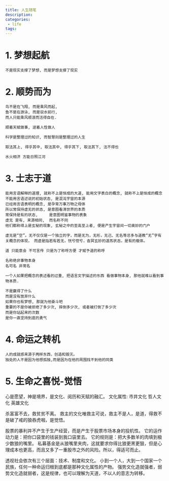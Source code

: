 ```yaml
---
title: 人生随笔
description:
categories:
 - life
tags:
---
```


# 1. 梦想起航

```
不是现实支撑了梦想, 而是梦想支撑了现实
```

# 2. 顺势而为

```
鸟不是在飞翔, 而是乘风而起,
鱼不是在游泳, 而是驭水前行,
而人只能乘风顺浪而活得自在.
```

```
顺着天赋做事, 逆着人性做人
```

```
科学是整理过的知识, 而智慧则是整理过的人生
```

```
取法其上, 得乎其中, 取法其中, 得乎其下, 取法其下, 法不得也
```

```
水火相济 方能日照江河
```
# 3. 士志于道
```
能用言语解释的道理, 就称不上是恒成的大道, 能用文字表白的概念, 就称不上是恒成的概念
不能用言语述说的初始状态, 是混沌宇宙的本源
已经用言语表明的概念, 是孕育万事万物之母体
所以常保持虚无的状态, 是意图看清世界的本质
常保持是有的状态,     是意图明鉴事物的表象
虚无 是有, 来源相同,  而名称不同
他们都称得上是玄秘的现象, 玄秘之中的至高至上者, 便是产生宇宙间一切奥妙的门户

虚无是“空”。无不仅仅是一个独立的字，而是无为，无形，无己、无名等总多与道教“无”字有关概念的体现， 而虚是指若有若无，恍兮惚兮，杳冥玄妙的道炁状态，是有的载体。

道 只能意会 不可言传 只是为了称呼方便 才赋予道的称呼

名称绝非事物本身
名可名 非常名

一个人如果把概念的表述看的过重, 把语言文字描述的东西 看做事物本身, 那他就难以看到事物本质.
```
```
不是赢得了什么
而是没有放弃什么
如果你也有梦想, 那就为他奋斗吧
重要的不是你被拒绝了多少次, 摔倒多少次, 或者被打倒了多少次
而是你站起来的次数
是你一直坚持到底的勇气
```
# 4. 命运之转机
```
人的成就感来源于两样东西，创造和毁灭。
独处的人不是因为他想孤独,而是因为在他的周围找不到他的同类
```
# 5. 生命之喜悦-觉悟

心是愿望，神是境界，是文化、阅历和天赋的融汇。
文化属性: 市井文化 哲人文化 英雄文化

杀富富不去，救贫贫不离。
救主的文化唯救主可说，救主不是人，是道，得救不是破了戒的狼吞虎咽，是觉悟。

股票的暴利并不产生于生产经营，而是产生于股票市场本身的投机性。
它的运作动力是：把你口袋里的钱装到我口袋里去。
它的规则是：把大多数羊的肉填到极少数狼的嘴里。
私募基金是从狼嘴里夹肉，这就要求你得比狼更黑更狠，但是心理成本也更高，而且又多了一重股市之外的风险。所以，得适可而止。

透视社会依次有三个层面：技术、制度和文化。
小到一个人，大到一个国家一个民族，任何一种命运归根到底都是那种文化属性的产物。
强势文化造就强者，弱势文化造就弱者，这是规律，也可以理解为天道，不以人的意志为转移。


